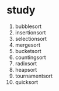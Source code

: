 # study
1. bubblesort 
2. insertionsort 
3. selectionsort 
4. mergesort 
5. bucketsort 
6. countingsort 
7. radixsort 
8. heapsort 
9. tournamentsort 
10. quicksort 
